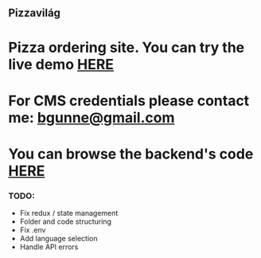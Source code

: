 ## Pizzavilág
# Pizza ordering site. You can try the live demo [HERE](http://bgunne.github.io/pizzavilag)
# For CMS credentials please contact me: bgunne@gmail.com
# You can browse the backend's code [HERE](https://github.com/bgunne/pizzavilag-api)
### TODO:
* Fix redux / state management
* Folder and code structuring
* Fix .env 
* Add language selection
* Handle API errors
